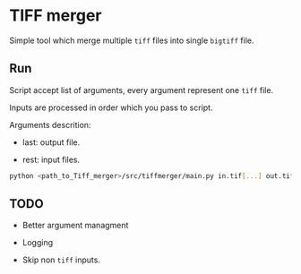 # TIFF merger

Simple tool which merge multiple `tiff` files into single `bigtiff` file.

## Run

Script accept list of arguments, every argument represent one `tiff` file.

Inputs are processed in order which you pass to script.

Arguments descrition:
* last: output file.

* rest: input files.

```sh
python <path_to_Tiff_merger>/src/tiffmerger/main.py in.tif[...] out.tif
```

## TODO

* Better argument managment

* Logging

* Skip non `tiff` inputs.
